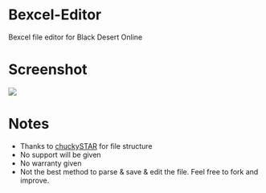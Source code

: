# Bexcel-Editor
Bexcel file editor for Black Desert Online

# Screenshot
![](https://dl.dropboxusercontent.com/s/u5my22cvkci1n3d/01-Saturday-Po27yf7O784.png)

# Notes
- Thanks to [chuckySTAR](https://www.reddit.com/r/blackdesertonline/comments/4ebeb1/bexcel_to_xlsx_converter_internal_game_database/) for file structure
- No support will be given
- No warranty given
- Not the best method to parse & save & edit the file. Feel free to fork and improve.
